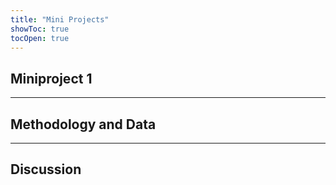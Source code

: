 ```yaml
---
title: "Mini Projects"
showToc: true
tocOpen: true
---
```


## Miniproject 1 


---


## Methodology and Data


---


## Discussion